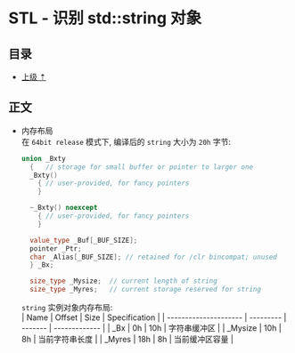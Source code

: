 # STL - 识别 std::string 对象

## 目录
- [上级 &#8673;](./笔记-逆向.md)  

## 正文
* 内存布局  
  在 `64bit release` 模式下, 编译后的 `string` 大小为 `20h` 字节:  
  ```c++
  union _Bxty
    {	// storage for small buffer or pointer to larger one
    _Bxty()
      {	// user-provided, for fancy pointers
      }

    ~_Bxty() noexcept
      {	// user-provided, for fancy pointers
      }

    value_type _Buf[_BUF_SIZE];
    pointer _Ptr;
    char _Alias[_BUF_SIZE];	// retained for /clr bincompat; unused
    } _Bx;

	size_type _Mysize;	// current length of string
	size_type _Myres;	// current storage reserved for string
  ```
  `string` 实例对象内存布局:  
  | Name                  | Offset    | Size    | Specification |
  | --------------------- | --------- | ------- | ------------- |
  | _Bx                   | 0h        | 10h     | 字符串缓冲区 |
  | _Mysize               | 10h       | 8h      | 当前字符串长度 |
  | _Myres                | 18h       | 8h      | 当前缓冲区容量 |
